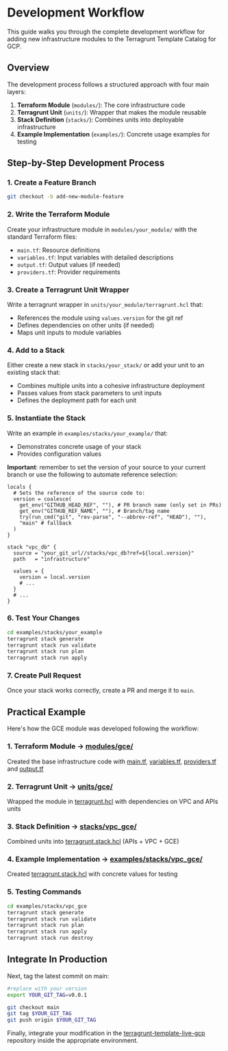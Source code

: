 # Development Workflow 

This guide walks you through the complete development workflow for adding new infrastructure modules to the Terragrunt Template Catalog for GCP.

## Overview

The development process follows a structured approach with four main layers:

1. **Terraform Module** (`modules/`): The core infrastructure code
2. **Terragrunt Unit** (`units/`): Wrapper that makes the module reusable
3. **Stack Definition** (`stacks/`): Combines units into deployable infrastructure
4. **Example Implementation** (`examples/`): Concrete usage examples for testing

## Step-by-Step Development Process

### 1. Create a Feature Branch
```bash
git checkout -b add-new-module-feature
```

### 2. Write the Terraform Module
Create your infrastructure module in `modules/your_module/` with the standard Terraform files:
- `main.tf`: Resource definitions
- `variables.tf`: Input variables with detailed descriptions
- `output.tf`: Output values (if needed)
- `providers.tf`: Provider requirements

### 3. Create a Terragrunt Unit Wrapper
Write a terragrunt wrapper in `units/your_module/terragrunt.hcl` that:
- References the module using `values.version` for the git ref
- Defines dependencies on other units (if needed)
- Maps unit inputs to module variables

### 4. Add to a Stack
Either create a new stack in `stacks/your_stack/` or add your unit to an existing stack that:
- Combines multiple units into a cohesive infrastructure deployment
- Passes values from stack parameters to unit inputs
- Defines the deployment path for each unit

### 5. Instantiate the Stack 
Write an example in `examples/stacks/your_example/` that:
- Demonstrates concrete usage of your stack
- Provides configuration values

**Important**: remember to set the version of your source to your current branch or use the following to automate reference selection:
```hcl
locals {
  # Sets the reference of the source code to:
  version = coalesce(
    get_env("GITHUB_HEAD_REF", ""), # PR branch name (only set in PRs)
    get_env("GITHUB_REF_NAME", ""), # Branch/tag name
    try(run_cmd("git", "rev-parse", "--abbrev-ref", "HEAD"), ""),
    "main" # fallback
  )
}

stack "vpc_db" {
  source = "your_git_url//stacks/vpc_db?ref=${local.version}"
  path   = "infrastructure"

  values = {
    version = local.version
    # ...
  }
  # ...
}
```

### 6. Test Your Changes
```bash
cd examples/stacks/your_example
terragrunt stack generate
terragrunt stack run validate
terragrunt stack run plan
terragrunt stack run apply
```

### 7. Create Pull Request
Once your stack works correctly, create a PR and merge it to `main`.

## Practical Example

Here's how the GCE module was developed following the workflow:

### 1. Terraform Module → [modules/gce/](../modules/gce/)
Created the base infrastructure code with [main.tf](../modules/gce/main.tf), [variables.tf](../modules/gce/variables.tf), [providers.tf](../modules/gce/providers.tf) and [output.tf](../modules/gce/output.tf)

### 2. Terragrunt Unit → [units/gce/](../units/gce/)
Wrapped the module in [terragrunt.hcl](../units/gce/terragrunt.hcl) with dependencies on VPC and APIs units

### 3. Stack Definition → [stacks/vpc_gce/](../stacks/vpc_gce/)
Combined units into [terragrunt.stack.hcl](../stacks/vpc_gce/terragrunt.stack.hcl) (APIs + VPC + GCE)

### 4. Example Implementation → [examples/stacks/vpc_gce/](.../examples/stacks/vpc_gce/)
Created [terragrunt.stack.hcl](../examples/stacks/vpc_gce/terragrunt.stack.hcl) with concrete values for testing

### 5. Testing Commands

```bash
cd examples/stacks/vpc_gce
terragrunt stack generate
terragrunt stack run validate
terragrunt stack run plan
terragrunt stack run apply
terragrunt stack run destroy
```

## Integrate In Production
Next, tag the latest commit on main:
```bash
#replace with your version
export YOUR_GIT_TAG=v0.0.1

git checkout main
git tag $YOUR_GIT_TAG 
git push origin $YOUR_GIT_TAG
```

Finally, integrate your modification in the [terragrunt-template-live-gcp](https://github.com/ConsciousML/terragrunt-template-live-gcp) repository inside the appropriate environment.